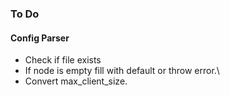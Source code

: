 ### To Do


#### Config Parser
- Check if file exists
- If node is empty fill with default or throw error.\
- Convert max_client_size.
